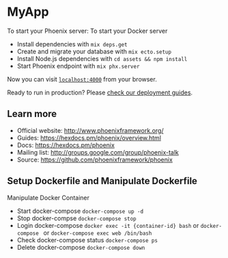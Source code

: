 # MyApp

To start your Phoenix server:
To start your Docker server

  * Install dependencies with `mix deps.get`
  * Create and migrate your database with `mix ecto.setup`
  * Install Node.js dependencies with `cd assets && npm install`
  * Start Phoenix endpoint with `mix phx.server`

Now you can visit [`localhost:4000`](http://localhost:4000) from your browser.

Ready to run in production? Please [check our deployment guides](https://hexdocs.pm/phoenix/deployment.html).

## Learn more

  * Official website: http://www.phoenixframework.org/
  * Guides: https://hexdocs.pm/phoenix/overview.html
  * Docs: https://hexdocs.pm/phoenix
  * Mailing list: http://groups.google.com/group/phoenix-talk
  * Source: https://github.com/phoenixframework/phoenix

## Setup Dockerfile and Manipulate Dockerfile

Manipulate Docker Container
   
  * Start docker-compose  `docker-compose up -d`
  * Stop docker-compse `docker-compose stop`
  * Login docker-compose `docker exec -it {container-id} bash` or `docker-compose ` or `docker-compose exec web /bin/bash`
  * Check docker-compose status `docker-compose ps`
  * Delete docker-compose `docker-compose down`

